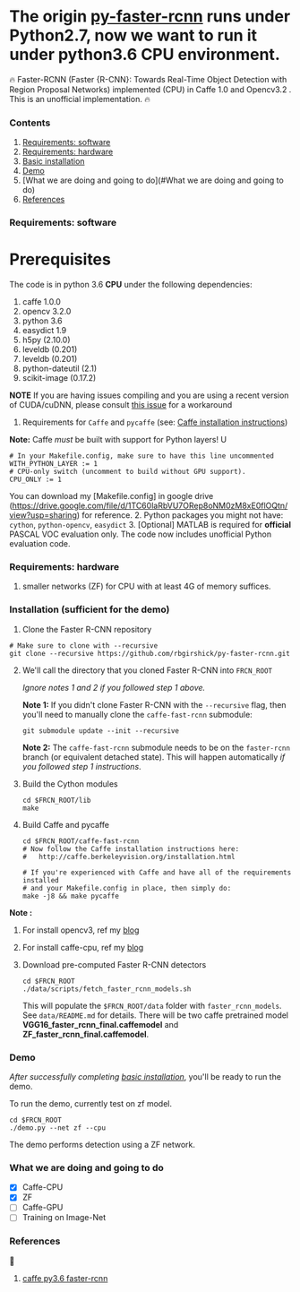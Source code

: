 # The origin [py-faster-rcnn](https://github.com/rbgirshick/py-faster-rcnn) runs under Python2.7, now we want to run it under python3.6 CPU environment.

:fire: Faster-RCNN (Faster {R-CNN}: Towards Real-Time Object Detection with Region Proposal Networks) implemented (CPU) in Caffe 1.0 and Opencv3.2 . This is an unofficial implementation. :fire:

### Contents
1. [Requirements: software](#requirements-software)
2. [Requirements: hardware](#requirements-hardware)
3. [Basic installation](#installation-sufficient-for-the-demo)
4. [Demo](#demo)
5. [What we are doing and going to do](#What we are doing and going to do)
6. [References](#References)

### Requirements: software

# Prerequisites

The code is in python 3.6  **CPU**  under the following dependencies:
1. caffe  1.0.0
2. opencv 3.2.0
3. python 3.6
4. easydict 1.9
5. h5py (2.10.0)
6. leveldb (0.201)
7. leveldb (0.201)
8. python-dateutil (2.1)
9. scikit-image (0.17.2)


**NOTE** If you are having issues compiling and you are using a recent version of CUDA/cuDNN, please consult [this issue](https://github.com/rbgirshick/py-faster-rcnn/issues/509?_pjax=%23js-repo-pjax-container#issuecomment-284133868) for a workaround

1. Requirements for `Caffe` and `pycaffe` (see: [Caffe installation instructions](http://caffe.berkeleyvision.org/installation.html))

  **Note:** Caffe *must* be built with support for Python layers! U

  ```make
  # In your Makefile.config, make sure to have this line uncommented
  WITH_PYTHON_LAYER := 1
  # CPU-only switch (uncomment to build without GPU support).
  CPU_ONLY := 1
  ```

 You can download my  [Makefile.config] in google drive (https://drive.google.com/file/d/1TC60laRbVU7ORep8oNM0zM8xE0flOQtn/view?usp=sharing) for reference.
2. Python packages you might not have: `cython`, `python-opencv`, `easydict`
3. [Optional] MATLAB is required for **official** PASCAL VOC evaluation only. The code now includes unofficial Python evaluation code.

### Requirements: hardware

1. smaller networks (ZF) for CPU with at least 4G of memory suffices.


### Installation (sufficient for the demo)

1. Clone the Faster R-CNN repository
  ```Shell
  # Make sure to clone with --recursive
  git clone --recursive https://github.com/rbgirshick/py-faster-rcnn.git
  ```

2. We'll call the directory that you cloned Faster R-CNN into `FRCN_ROOT`

   *Ignore notes 1 and 2 if you followed step 1 above.*

   **Note 1:** If you didn't clone Faster R-CNN with the `--recursive` flag, then you'll need to manually clone the `caffe-fast-rcnn` submodule:
    ```Shell
    git submodule update --init --recursive
    ```
    **Note 2:** The `caffe-fast-rcnn` submodule needs to be on the `faster-rcnn` branch (or equivalent detached state). This will happen automatically *if you followed step 1 instructions*.

3. Build the Cython modules
    ```Shell
    cd $FRCN_ROOT/lib
    make
    ```

4. Build Caffe and pycaffe
    ```Shell
    cd $FRCN_ROOT/caffe-fast-rcnn
    # Now follow the Caffe installation instructions here:
    #   http://caffe.berkeleyvision.org/installation.html

    # If you're experienced with Caffe and have all of the requirements installed
    # and your Makefile.config in place, then simply do:
    make -j8 && make pycaffe
    ```
**Note :**
1. For install opencv3, ref my [blog](https://blog.csdn.net/alxe_made/article/details/107050831)
2. For install caffe-cpu, ref my [blog](https://blog.csdn.net/alxe_made/article/details/107052253)

5. Download pre-computed Faster R-CNN detectors
    ```Shell
    cd $FRCN_ROOT
    ./data/scripts/fetch_faster_rcnn_models.sh
    ```

    This will populate the `$FRCN_ROOT/data` folder with `faster_rcnn_models`. See `data/README.md` for details.
    There will be two caffe pretrained model **VGG16_faster_rcnn_final.caffemodel** and **ZF_faster_rcnn_final.caffemodel**.

### Demo

*After successfully completing [basic installation](#installation-sufficient-for-the-demo)*, you'll be ready to run the demo.

To run the demo, currently test on zf model.
```Shell
cd $FRCN_ROOT
./demo.py --net zf --cpu 
```
The demo performs detection using a ZF network.


### What we are doing and going to do

- [x] Caffe-CPU
- [x] ZF
- [ ] Caffe-GPU
- [ ] Training on Image-Net 

### References
:hamburger:

1. [caffe py3.6 faster-rcnn](https://blog.csdn.net/pcb931126/article/details/99706549)


